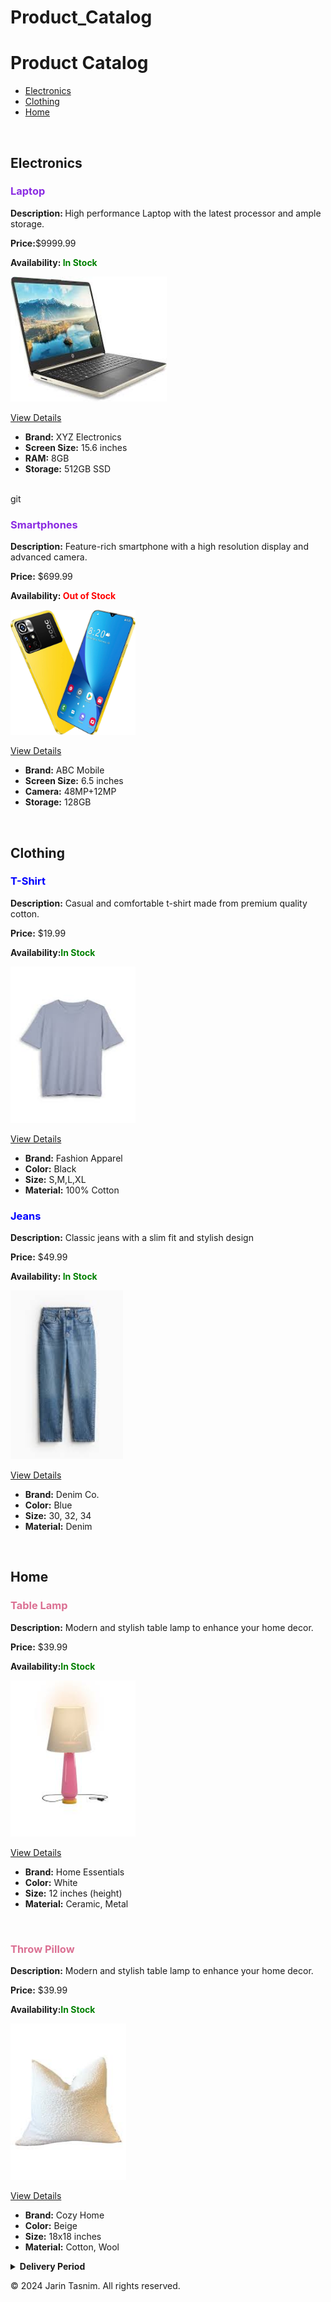 # Product_Catalog
<!DOCTYPE html>
<html lang="en">
<head>
    <meta charset="UTF-8">
    <meta name="viewport" content="width=device-width, initial-scale=1.0">
    <title>Product Catalog</title>
</head>
<body>
    <div>
        <h1>Product Catalog</h1>
        <ul>
          <li><a href="#product1">Electronics</a></li>
          <li><a href="#product2">Clothing</a></li>
          <li><a href="#product3">Home</a></li>
        </ul>
        <div id="product1">
            <br>
        <h2>Electronics</h2>
        <div> 
        <h3 style="color: blueviolet;">Laptop</h3>
        <p><b>Description: </b>High performance Laptop with the latest processor and ample storage.
        </p>
        <p><b>Price:</b>$9999.99</p>
        <p><b>Availability: </b><strong style="color: green;">In Stock</strong></p>
        <img src="images.jpeg" alt="Laptop" height="200" width="250">
        <p><a href="">View Details</a></p>
        <ul>
            <li><b>Brand:</b> XYZ Electronics</li>
            <li><b>Screen Size:</b> 15.6 inches</li>
            <li><b>RAM:</b> 8GB</li>
            <li><b>Storage:</b> 512GB SSD</li>
        </ul>
        </div>
        <br>
        <div> git
        <h3 style="color: blueviolet;">Smartphones</h3>
        <p><b>Description:</b> Feature-rich smartphone with a high resolution display and advanced camera.</p>
        <p><b>Price:</b> $699.99</p>
        <p><b>Availability:</b><strong style="color: red;"> Out of Stock</strong></p>
        <img src="Smarphphone.jpg" alt="Smarphphone" height="200" width="200">
        <p><a href="">View Details</a></p>
        <ul>
            <li><b>Brand:</b> ABC Mobile</li>
            <li><b>Screen Size:</b> 6.5 inches</li>
            <li><b>Camera:</b> 48MP+12MP</li>
            <li><b>Storage:</b> 128GB</li>
        </ul>
        </div>
        </div>
        <div id="product2">
            <br>
            <h2>Clothing</h2>
            <div> 
            <h3 style="color: blue;">T-Shirt</h3>
            <p><b>Description:</b> Casual and comfortable t-shirt made from premium quality cotton.</p>
            <p><b>Price:</b> $19.99</p>
            <p><b>Availability:</b><strong style="color: green;">In Stock</strong></p>
            <img src="tshirt.jpeg" alt="T-Shirt" height="250" width="200">
            <p><a href="">View Details</a></p>
            <ul>
                <li><b>Brand:</b> Fashion Apparel</li>
                <li><b>Color:</b> Black</li>
                <li><b>Size:</b> S,M,L,XL</li>
                <li><b>Material:</b> 100% Cotton</li>
            </ul> 
        </div>
        <div>
            <h3 style="color: blue;">Jeans</h3>
            <p><b>Description:</b> Classic jeans with a slim fit and stylish design</p>
            <p><b>Price:</b> $49.99</p>
            <p><b>Availability:</b><strong style="color: green;"> In Stock</strong></p>
            <img src="jeans.jpeg" alt="Jeans" height="270" width="180">
            <p><a href="">View Details</a></p>
            <ul>
                <li><b>Brand:</b> Denim Co.</li>
                <li><b>Color:</b> Blue</li>
                <li><b>Size:</b> 30, 32, 34</li>
                <li><b>Material:</b> Denim</li>
            </ul> 
        </div>
    </div>
    <div id="product3">
        <br>
        <h2>Home</h2>
        <div>
            <h3 style="color: palevioletred;">Table Lamp</h3>
            <p><b>Description:</b> Modern and stylish table lamp to enhance your home decor.</p>
            <p><b>Price:</b> $39.99</p>
            <p><b>Availability:</b><strong style="color: green;">In Stock</strong></p>
            <img src="lamp.jpeg" alt="Table Lamp" height="250" width="200">
            <p><a href="">View Details</a></p>
            <ul>
                <li><b>Brand:</b> Home Essentials</li>
                <li><b>Color:</b> White</li>
                <li><b>Size:</b> 12 inches (height)</li>
                <li><b>Material:</b> Ceramic, Metal</li>
            </ul>
        </div>
        <br>
        <div>
            <h3 style="color: palevioletred ;">Throw Pillow</h3>
            <p><b>Description:</b> Modern and stylish table lamp to enhance your home decor.</p>
            <p><b>Price:</b> $39.99</p>
            <p><b>Availability:</b><strong style="color: green;">In Stock</strong></p>
            <img src="pillow.jpeg" alt="Pillow" height="250" width="185">
            <p><a href="">View Details</a></p>
            <ul>
                <li><b>Brand:</b> Cozy Home</li>
                <li><b>Color:</b> Beige</li>
                <li><b>Size:</b> 18x18 inches</li>
                <li><b>Material:</b> Cotton, Wool</li>
            </ul>
        </div>
    </div>
    <details>
        <summary><strong>Delivery Period</strong></summary>
        <p><b>Inside London:</b>12-24hours<br><b>Outside London:</b> 2-3 days<br><b>Overseas:</b> 15-30 days</p>
    </details>
    <footer>
        <p>© 2024 Jarin Tasnim. All rights reserved.</p>
    </footer>
    </div>
</body>
</html>

